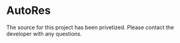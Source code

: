 AutoRes
=======

The source for this project has been privetized. Please contact the developer with any questions.
